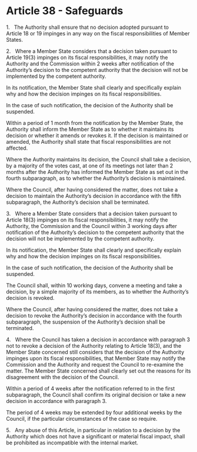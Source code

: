 # Article 38 - Safeguards


1.   The Authority shall ensure that no decision adopted pursuant to Article 18 or 19 impinges in any way on the fiscal responsibilities of Member States.

2.   Where a Member State considers that a decision taken pursuant to Article 19(3) impinges on its fiscal responsibilities, it may notify the Authority and the Commission within 2 weeks after notification of the Authority’s decision to the competent authority that the decision will not be implemented by the competent authority.

In its notification, the Member State shall clearly and specifically explain why and how the decision impinges on its fiscal responsibilities.

In the case of such notification, the decision of the Authority shall be suspended.

Within a period of 1 month from the notification by the Member State, the Authority shall inform the Member State as to whether it maintains its decision or whether it amends or revokes it. If the decision is maintained or amended, the Authority shall state that fiscal responsibilities are not affected.

Where the Authority maintains its decision, the Council shall take a decision, by a majority of the votes cast, at one of its meetings not later than 2 months after the Authority has informed the Member State as set out in the fourth subparagraph, as to whether the Authority’s decision is maintained.

Where the Council, after having considered the matter, does not take a decision to maintain the Authority’s decision in accordance with the fifth subparagraph, the Authority’s decision shall be terminated.

3.   Where a Member State considers that a decision taken pursuant to Article 18(3) impinges on its fiscal responsibilities, it may notify the Authority, the Commission and the Council within 3 working days after notification of the Authority’s decision to the competent authority that the decision will not be implemented by the competent authority.

In its notification, the Member State shall clearly and specifically explain why and how the decision impinges on its fiscal responsibilities.

In the case of such notification, the decision of the Authority shall be suspended.

The Council shall, within 10 working days, convene a meeting and take a decision, by a simple majority of its members, as to whether the Authority’s decision is revoked.

Where the Council, after having considered the matter, does not take a decision to revoke the Authority’s decision in accordance with the fourth subparagraph, the suspension of the Authority’s decision shall be terminated.

4.   Where the Council has taken a decision in accordance with paragraph 3 not to revoke a decision of the Authority relating to Article 18(3), and the Member State concerned still considers that the decision of the Authority impinges upon its fiscal responsibilities, that Member State may notify the Commission and the Authority and request the Council to re-examine the matter. The Member State concerned shall clearly set out the reasons for its disagreement with the decision of the Council.

Within a period of 4 weeks after the notification referred to in the first subparagraph, the Council shall confirm its original decision or take a new decision in accordance with paragraph 3.

The period of 4 weeks may be extended by four additional weeks by the Council, if the particular circumstances of the case so require.

5.   Any abuse of this Article, in particular in relation to a decision by the Authority which does not have a significant or material fiscal impact, shall be prohibited as incompatible with the internal market.
